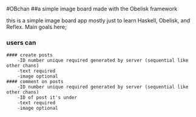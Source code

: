 #OBchan
##a simple image board made with the Obelisk framework

this is a simple image board app mostly just to learn Haskell, Obelisk, and Reflex.  Main goals here;



### users can
    #### create posts
        -ID number unique required generated by server (sequential like other chans)
        -text required
        -image optional
    #### comment on posts
        -ID number unique required generated by server (sequential like other chans)
        -ID of post it's under
        -text required
        -image optional
